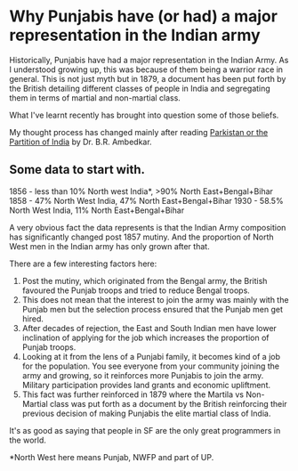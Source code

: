 # Why Punjabis have (or had) a major representation in the Indian army

Historically, Punjabis have had a major representation in the Indian Army. As I understood growing up, this was because of them being a warrior race in general. This is not just myth but in 1879, a document has been put forth by the British detailing different classes of people in India and segregating them in terms of martial and non-martial class.

What I've learnt recently has brought into question some of those beliefs. 

My thought process has changed mainly after reading [Parkistan or the Partition of India](https://www.amazon.in/Untouchables-Constitution-understanding-Autobiography-Annihilation/dp/935220526X?crid=2W6WCQKZ8BKG4&dib=eyJ2IjoiMSJ9.MXKebExrHDJeGOWLJiKRU3XgfFYYIQNjVv-EcmQ3CIC8JIQlmVJQAbvvanRJ_HTY1l3kCc0R82NRTJ5D37tYuYVOBFArf8nWFw0Q-OslDBpBdih3SjVyuJruHnfmkRZm8cMbL54zIwzeeQsEl64qRD-ss4E71FZhpvu6Ey0Nm9TIjsWn1DbqmkA7MwmxMMtLDB7_pdU83y3Z56Lzp3x-8fjGvXD6I9kKyIXld7rOMEU.mxYtz2ZW9W2Fqpg3FjHYDZNvpZfGoEXwxkwZf-HcL5U&dib_tag=se&keywords=pakistan+or+the+partition+of+india&qid=1730702340&sprefix=pakistan+or+the+p,aps,256&sr=8-3) by Dr. B.R. Ambedkar.

## Some data to start with. 
1856 - less than 10% North west India*, >90% North East+Bengal+Bihar
1858 - 47% North West India, 47% North East+Bengal+Bihar
1930 - 58.5% North West India, 11% North East+Bengal+Bihar

A very obvious fact the data represents is that the Indian Army composition has significantly changed post 1857 mutiny. And the proportion of North West men in the Indian army has only grown after that. 

There are a few interesting factors here: 
1. Post the mutiny, which originated from the Bengal army, the British favoured the Punjab troops and tried to reduce Bengal troops. 
2. This does not mean that the interest to join the army was mainly with the Punjab men but the selection process ensured that the Punjab men get hired. 
3. After decades of rejection, the East and South Indian men have lower inclination of applying for the job which increases the proportion of Punjab troops. 
4. Looking at it from the lens of a Punjabi family, it becomes kind of a job for the population. You see everyone from your community joining the army and growing, so it reinforces more Punjabis to join the army. Military participation provides land grants and economic upliftment.
5. This fact was further reinforced in 1879 where the Martila vs Non-Martial class was put forth as a document by the British reinforcing their previous decision of making Punjabis the elite martial class of India. 

It's as good as saying that people in SF are the only great programmers in the world. 


*North West here means Punjab, NWFP and part of UP.